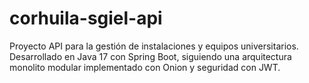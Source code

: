 # corhuila-sgiel-api
Proyecto API para la gestión de instalaciones y equipos universitarios.  Desarrollado en Java 17 con Spring Boot, siguiendo una arquitectura monolito modular implementado con Onion y seguridad con JWT.
